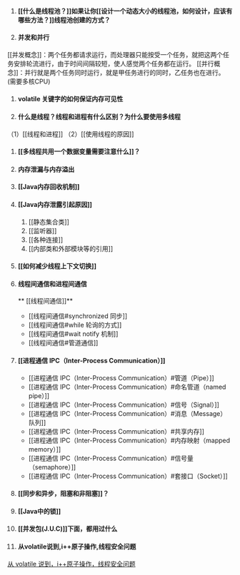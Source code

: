 1. ####  [[什么是线程池？]]如果让你[[设计一个动态大小的线程池，如何设计，应该有哪些方法？]]线程池创建的方式？

1. #### 并发和并行
[[并发概念]]：两个任务都请求运行，而处理器只能按受一个任务，就把这两个任务安排轮流进行，由于时间间隔较短，使人感觉两个任务都在运行。
[[并行概念]]：并行就是两个任务同时运行，就是甲任务进行的同时，乙任务也在进行。(需要多核CPU)

1. #### volatile 关键字的如何保证内存可见性

1. #### 什么是线程？线程和进程有什么区别？为什么要使用多线程
（1）[[线程和进程]]
（2）[[使用线程的原因]]
1. ####  [[多线程共用一个数据变量需要注意什么]]？

1. #### 内存泄漏与内存溢出

1. #### [[Java内存回收机制]]

1. #### [[Java内存泄露引起原因]]
	1. [[静态集合类]]
	1. [[监听器]]
	1. [[各种连接]]
	1. [[内部类和外部模块等的引用]]

1. ####  [[如何减少线程上下文切换]]
1. #### 线程间通信和进程间通信

	** [[线程间通信]]**
	- [[线程间通信#synchronized 同步]]
	- [[线程间通信#while 轮询的方式]]
	- [[线程间通信#wait notify 机制]]
	- [[线程间通信#管道通信]]

1. #### [[进程通信 IPC（Inter-Process Communication）]]
	- [[进程通信 IPC（Inter-Process Communication）#管道（Pipe）]]
	- [[进程通信 IPC（Inter-Process Communication）#命名管道（named pipe）]]
	- [[进程通信 IPC（Inter-Process Communication）#信号（Signal）]]
	- [[进程通信 IPC（Inter-Process Communication）#消息（Message）队列]]
	- [[进程通信 IPC（Inter-Process Communication）#共享内存]]
	- [[进程通信 IPC（Inter-Process Communication）#内存映射（mapped memory）]]
	- [[进程通信 IPC（Inter-Process Communication）#信号量（semaphore）]]
	- [[进程通信 IPC（Inter-Process Communication）#套接口（Socket）]]

1. #### [[同步和异步，阻塞和非阻塞]]？


1. #### [[Java中的锁]]
1. ####  [[并发包(J.U.C)]]下面，都用过什么


1. ####   从volatile说到,i++原子操作,线程安全问题

[从 volatile 说到，i++原子操作，线程安全问题](https://blog.csdn.net/zbw18297786698/article/details/53420780)
